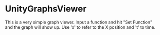 # UnityGraphsViewer

This is a very simple graph viewer. Input a function and hit "Set Function" and the graph will show up.
Use 'x' to refer to the X position and 't' to time.
